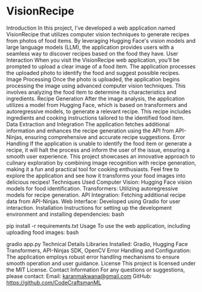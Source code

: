 # VisionRecipe

Introduction
In this project, I’ve developed a web application named VisionRecipe that utilizes computer vision techniques to generate recipes from photos of food items. By leveraging Hugging Face's vision models and large language models (LLM), the application provides users with a seamless way to discover recipes based on the food they have.
User Interaction
When you visit the VisionRecipe web application, you’ll be prompted to upload a clear image of a food item. The application processes the uploaded photo to identify the food and suggest possible recipes.
Image Processing
Once the photo is uploaded, the application begins processing the image using advanced computer vision techniques. This involves analyzing the food item to determine its characteristics and ingredients.
Recipe Generation
After the image analysis, the application utilizes a model from Hugging Face, which is based on transformers and autoregressive models, to generate a relevant recipe. This recipe includes ingredients and cooking instructions tailored to the identified food item.
Data Extraction and Integration
The application fetches additional information and enhances the recipe generation using the API from API-Ninjas, ensuring comprehensive and accurate recipe suggestions.
Error Handling
If the application is unable to identify the food item or generate a recipe, it will halt the process and inform the user of the issue, ensuring a smooth user experience.
This project showcases an innovative approach to culinary exploration by combining image recognition with recipe generation, making it a fun and practical tool for cooking enthusiasts.
Feel free to explore the application and see how it transforms your food images into delicious recipes!
Techniques Used
Computer Vision: Hugging Face vision models for food identification.
Transformers: Utilizing autoregressive models for recipe generation.
API Integration: Fetching additional recipe data from API-Ninjas.
Web Interface: Developed using Gradio for user interaction.
Installation
Instructions for setting up the development environment and installing dependencies:
bash


pip install -r requirements.txt
Usage
To use the web application, including uploading food images:
bash


gradio app.py
Technical Details
Libraries Installed: Gradio, Hugging Face Transformers, API-Ninjas SDK, OpenCV
Error Handling and Configuration: The application employs robust error handling mechanisms to ensure smooth operation and user guidance.
License
This project is licensed under the MIT License.
Contact Information
For any questions or suggestions, please contact:
Email: karanmakwana@gmail.com
GitHub: https://github.com/CodeCraftsmanML
